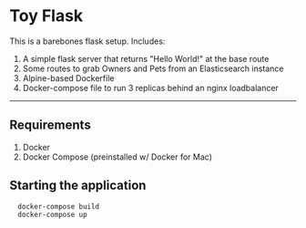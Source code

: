 # Toy Flask

This is a barebones flask setup. Includes:
1. A simple flask server that returns "Hello World!" at the base route
1. Some routes to grab Owners and Pets from an Elasticsearch instance
1. Alpine-based Dockerfile
1. Docker-compose file to run 3 replicas behind an nginx loadbalancer

----------

## Requirements

1. Docker
1. Docker Compose (preinstalled w/ Docker for Mac)

## Starting the application

```bash
  docker-compose build
  docker-compose up
```
